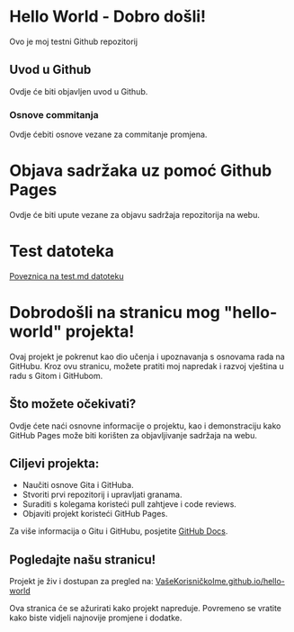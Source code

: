 # Hello World - Dobro došli!
Ovo je moj testni Github repozitorij

## Uvod u Github

Ovdje će biti objavljen uvod u Github.

### Osnove commitanja

Ovdje ćebiti osnove vezane za commitanje promjena.

# Objava sadržaka uz pomoć Github Pages

Ovdje će biti upute vezane za objavu sadržaja repozitorija na webu.

# Test datoteka

[Poveznica na test.md datoteku](test.md)


# Dobrodošli na stranicu mog "hello-world" projekta!

Ovaj projekt je pokrenut kao dio učenja i upoznavanja s osnovama rada na GitHubu. Kroz ovu stranicu, možete pratiti moj napredak i razvoj vještina u radu s Gitom i GitHubom.

## Što možete očekivati?

Ovdje ćete naći osnovne informacije o projektu, kao i demonstraciju kako GitHub Pages može biti korišten za objavljivanje sadržaja na webu.

## Ciljevi projekta:

- Naučiti osnove Gita i GitHuba.
- Stvoriti prvi repozitorij i upravljati granama.
- Suraditi s kolegama koristeći pull zahtjeve i code reviews.
- Objaviti projekt koristeći GitHub Pages.

Za više informacija o Gitu i GitHubu, posjetite [GitHub Docs](https://docs.github.com/).

## Pogledajte našu stranicu!

Projekt je živ i dostupan za pregled na: [VašeKorisničkoIme.github.io/hello-world](https://Nikson687.github.io/hello-world)

Ova stranica će se ažurirati kako projekt napreduje. Povremeno se vratite kako biste vidjeli najnovije promjene i dodatke.
